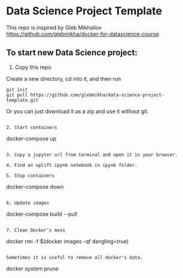 # Data Science Project Template


This repo is inspired by Gleb Mikhailov  https://github.com/glebmikha/docker-for-datascience-course

## To start new Data Science project:

1. Copy this repo

Create a new directory, cd into it, and then run

```
git init
git pull https://github.com/glebmikha/data-science-project-template.git
```

Or you can just download it as a zip and use it without git.

```

2. Start containers

```
docker-compose up
```

3. Copy a jupyter url from terminal and open it in your browser.

4. Find an uplift.ipynb notebook in ipynb folder.

5. Stop containers

```
docker-compose down
```

6. Update images
```
docker-compose build --pull
```

7. Clean Docker's mess

```
docker rmi -f $(docker images -qf dangling=true)
```

Sometimes it is useful to remove all docker's data.

```
docker system prune
